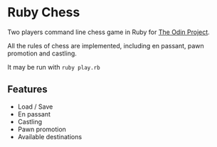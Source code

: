 # Ruby Chess

Two players command line chess game in Ruby for [The Odin Project](https://www.theodinproject.com).

All the rules of chess are implemented, including en passant, pawn promotion and castling.

It may be run with `ruby play.rb`

## Features

- Load / Save
- En passant
- Castling
- Pawn promotion
- Available destinations
